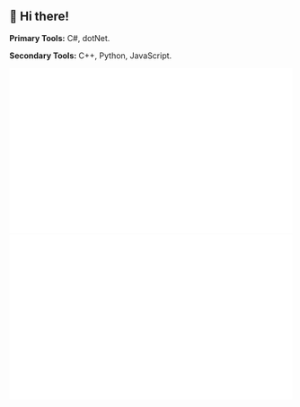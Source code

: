 
## 👋 Hi there!
**Primary Tools:** C#, dotNet.

**Secondary Tools:** C++, Python, JavaScript.

![](https://raw.githubusercontent.com/Nitrrine/github-stats-transparent/output/generated/overview.svg)
![](https://raw.githubusercontent.com/Nitrrine/github-stats-transparent/output/generated/languages.svg)
